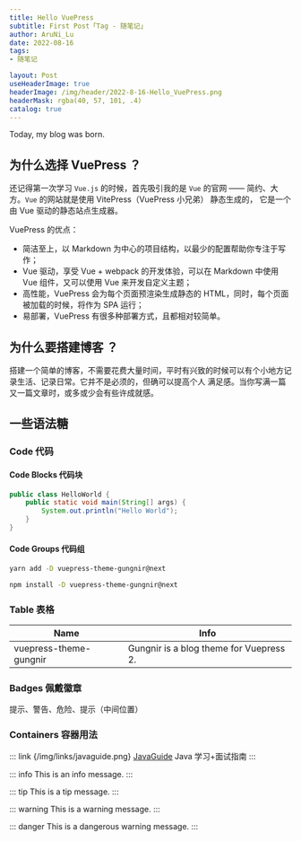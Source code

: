 ```yaml
---
title: Hello VuePress
subtitle: First Post「Tag - 随笔记」
author: AruNi_Lu
date: 2022-08-16
tags:
- 随笔记

layout: Post
useHeaderImage: true
headerImage: /img/header/2022-8-16-Hello_VuePress.png
headerMask: rgba(40, 57, 101, .4)
catalog: true
---
```


Today, my blog was born.

<!-- more --> 

## 为什么选择 VuePress ？

还记得第一次学习 `Vue.js` 的时候，首先吸引我的是 `Vue` 的官网 —— 简约、大方。`Vue` 的网站就是使用 VitePress（VuePress 小兄弟） 静态生成的，
它是一个由 Vue 驱动的静态站点生成器。

VuePress 的优点：
- 简洁至上，以 Markdown 为中心的项目结构，以最少的配置帮助你专注于写作；
- Vue 驱动，享受 Vue + webpack 的开发体验，可以在 Markdown 中使用 Vue 组件，又可以使用 Vue 来开发自定义主题；
- 高性能，VuePress 会为每个页面预渲染生成静态的 HTML，同时，每个页面被加载的时候，将作为 SPA 运行；
- 易部署，VuePress 有很多种部署方式，且都相对较简单。

## 为什么要搭建博客 ？

搭建一个简单的博客，不需要花费大量时间，平时有兴致的时候可以有个小地方记录生活、记录日常。它并不是必须的，但确可以提高个人
满足感。当你写满一篇又一篇文章时，或多或少会有些许成就感。


## 一些语法糖

### Code 代码

#### Code Blocks 代码块

```java
public class HelloWorld {
    public static void main(String[] args) {
        System.out.println("Hello World");
    }
}
```

#### Code Groups 代码组

<CodeGroup>
<CodeGroupItem title="YARN" active>

```bash
yarn add -D vuepress-theme-gungnir@next
```

</CodeGroupItem>

<CodeGroupItem title="NPM">

```bash
npm install -D vuepress-theme-gungnir@next
```

</CodeGroupItem>
</CodeGroup>


### Table 表格

| Name | Info |
|------|------|
| vuepress-theme-gungnir | Gungnir is a blog theme for Vuepress 2. |

### Badges 佩戴徽章

提示<Badge text="tip" />、警告<Badge text="warning" type="warning" />、危险<Badge text="danger" type="danger" />、提示（中间位置）<Badge text="tip middle" vertical="middle" />


### Containers 容器用法

::: link {/img/links/javaguide.png} [JavaGuide](https://javaguide.cn/)
Java 学习+面试指南
:::


::: info
This is an info message.
:::

::: tip
This is a tip message.
:::

::: warning
This is a warning message.
:::

::: danger
This is a dangerous warning message.
:::

